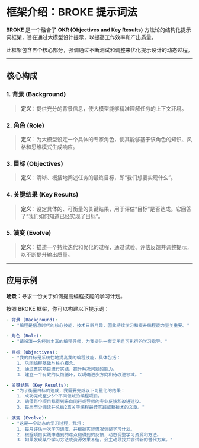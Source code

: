 # 框架介绍：BROKE 提示词法

**BROKE** 是一个融合了 **OKR (Objectives and Key Results)** 方法论的结构化提示词框架，旨在通过大模型设计提示，以提高工作效率和产出质量。

此框架包含五个核心部分，强调通过不断测试和调整来优化提示设计的动态过程。

---

## 核心构成

### 1. 背景 (Background)
> **定义**：提供充分的背景信息，使大模型能够精准理解任务的上下文环境。

### 2. 角色 (Role)
> **定义**：为大模型设定一个具体的专家角色，使其能够基于该角色的知识、风格和思维模式生成响应。

### 3. 目标 (Objectives)
> **定义**：清晰、概括地阐述任务的最终目标，即“我们想要实现什么”。

### 4. 关键结果 (Key Results)
> **定义**：设定具体的、可衡量的关键结果，用于评估“目标”是否达成。它回答了“我们如何知道已经实现了目标”。

### 5. 演变 (Evolve)
> **定义**：描述一个持续迭代和优化的过程，通过试验、评估反馈并调整提示，以不断提升输出质量。

---

## 应用示例

**场景**：寻求一份关于如何提高编程技能的学习计划。

按照 BROKE 框架，你可以构建以下提示词：

```yaml
- 背景 (Background): 
  - "编程是信息时代的核心技能，技术日新月异，因此持续学习和提升编程能力至关重要。"

- 角色 (Role): 
  - "请扮演一名经验丰富的编程导师，为我提供一套实用且可执行的学习指导。"

- 目标 (Objectives):
  - "我的目标是系统性地提高我的编程技能，具体包括：
    1. 巩固编程基础与核心概念。
    2. 通过真实项目进行实践，提升解决问题的能力。
    3. 建立一个有效的反馈循环，以明确进步方向和待改进领域。"

- 关键结果 (Key Results):
  - "为了衡量目标的达成，我需要完成以下可量化的结果：
    1. 成功完成至少5个不同领域的编程项目。
    2. 确保每个项目都得到来自同行或导师的专业反馈和改进建议。
    3. 每周至少阅读并总结2篇关于编程最佳实践或新技术的文章。"

- 演变 (Evolve):
  - "这是一个动态的学习过程，我将：
    1. 每月评估一次学习进度，并根据实际情况调整学习计划。
    2. 根据项目实践中遇到的难点和得到的反馈，动态调整学习资源和方法。
    3. 如果发现某个学习方法或资源效果不佳，会主动寻找并尝试新的替代方案。"